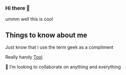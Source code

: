 ### Hi there 👋

ummm well this is cool
## Things to know about me
Just know that i use the term geek as a compliment

Really handy [Tool](https://google.com/)

👯 I’m looking to collaborate on anything and everything
<!--
**robot-time/robot-time** is a ✨ _special_ ✨ repository because its `README.md` (this file) appears on your GitHub profile.

Here are some ideas to get you started:

- 🔭 I’m currently working on ...
- 🌱 I’m currently learning ...
- 👯 I’m looking to collaborate on ...
- 🤔 I’m looking for help with ...
- 💬 Ask me about ...
- 📫 How to reach me: ...
- 😄 Pronouns: ...
- ⚡ Fun fact: ...
-->
